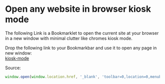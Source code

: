 # Open any website in browser kiosk mode
The following Link is a Bookmarklet to open the current site at your browser in a new window with minimal clutter like chromes kiosk mode.

Drop the following link to your Bookmarkbar and use it to open any page in new window:  
[kiosk-mode](javascript:(function()%7Bwindow.open(window.location.href%2C%20'_blank'%2C%20'toolbar%3D0%2Clocation%3D0%2Cmenubar%3D0')%7D)())

Source:  
``` javascript
window.open(window.location.href, '_blank', 'toolbar=0,location=0,menubar=0');
```
